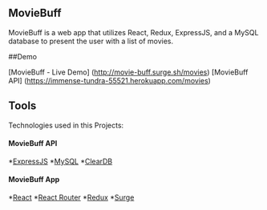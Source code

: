 ## MovieBuff

MovieBuff is a web app that utilizes React, Redux, ExpressJS, and a MySQL database to present the user with a list of movies.

##Demo

[MovieBuff - Live Demo] (http://movie-buff.surge.sh/movies)
[MovieBuff API] (https://immense-tundra-55521.herokuapp.com/movies)

## Tools

Technologies used in this Projects:

#### MovieBuff API
  *[ExpressJS](http://expressjs.com/)
  *[MySQL](https://www.mysql.com/)
  *[ClearDB](http://w2.cleardb.net/)

#### MovieBuff App
  *[React](https://facebook.github.io/react/)
  *[React Router](https://reacttraining.com/react-router/)
  *[Redux](http://redux.js.org/docs/basics/UsageWithReact.html)
  *[Surge](https://surge.sh/help/adding-a-custom-domain)
